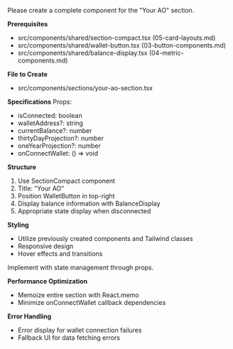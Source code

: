 Please create a complete component for the "Your AO" section.

**Prerequisites**

- src/components/shared/section-compact.tsx (05-card-layouts.md)
- src/components/shared/wallet-button.tsx (03-button-components.md)
- src/components/shared/balance-display.tsx (04-metric-components.md)

**File to Create**

- src/components/sections/your-ao-section.tsx

**Specifications**
Props:

- isConnected: boolean
- walletAddress?: string
- currentBalance?: number
- thirtyDayProjection?: number
- oneYearProjection?: number
- onConnectWallet: () => void

**Structure**

1. Use SectionCompact component
2. Title: "Your AO"
3. Position WalletButton in top-right
4. Display balance information with BalanceDisplay
5. Appropriate state display when disconnected

**Styling**

- Utilize previously created components and Tailwind classes
- Responsive design
- Hover effects and transitions

Implement with state management through props.

**Performance Optimization**

- Memoize entire section with React.memo
- Minimize onConnectWallet callback dependencies

**Error Handling**

- Error display for wallet connection failures
- Fallback UI for data fetching errors
